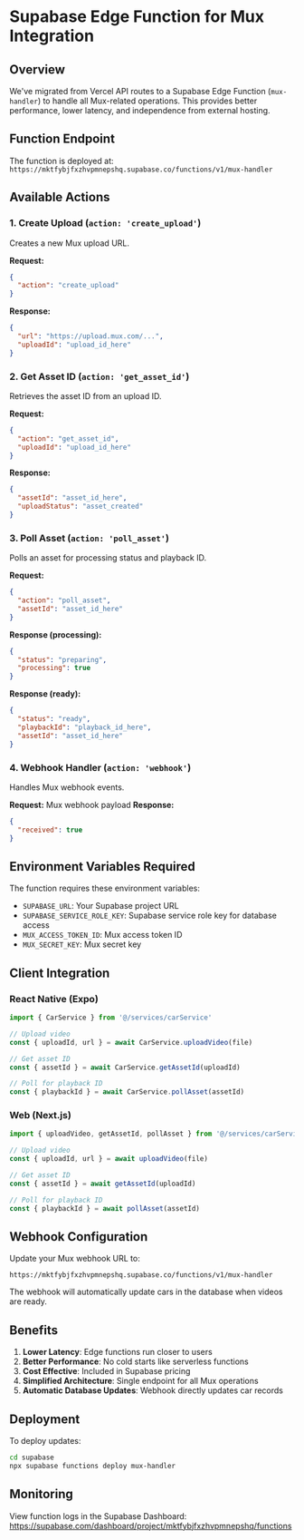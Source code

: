 # Supabase Edge Function for Mux Integration

## Overview

We've migrated from Vercel API routes to a Supabase Edge Function (`mux-handler`) to handle all Mux-related operations. This provides better performance, lower latency, and independence from external hosting.

## Function Endpoint

The function is deployed at: `https://mktfybjfxzhvpmnepshq.supabase.co/functions/v1/mux-handler`

## Available Actions

### 1. Create Upload (`action: 'create_upload'`)
Creates a new Mux upload URL.

**Request:**
```json
{
  "action": "create_upload"
}
```

**Response:**
```json
{
  "url": "https://upload.mux.com/...",
  "uploadId": "upload_id_here"
}
```

### 2. Get Asset ID (`action: 'get_asset_id'`)
Retrieves the asset ID from an upload ID.

**Request:**
```json
{
  "action": "get_asset_id",
  "uploadId": "upload_id_here"
}
```

**Response:**
```json
{
  "assetId": "asset_id_here",
  "uploadStatus": "asset_created"
}
```

### 3. Poll Asset (`action: 'poll_asset'`)
Polls an asset for processing status and playback ID.

**Request:**
```json
{
  "action": "poll_asset",
  "assetId": "asset_id_here"
}
```

**Response (processing):**
```json
{
  "status": "preparing",
  "processing": true
}
```

**Response (ready):**
```json
{
  "status": "ready",
  "playbackId": "playback_id_here",
  "assetId": "asset_id_here"
}
```

### 4. Webhook Handler (`action: 'webhook'`)
Handles Mux webhook events.

**Request:** Mux webhook payload
**Response:**
```json
{
  "received": true
}
```

## Environment Variables Required

The function requires these environment variables:

- `SUPABASE_URL`: Your Supabase project URL
- `SUPABASE_SERVICE_ROLE_KEY`: Supabase service role key for database access
- `MUX_ACCESS_TOKEN_ID`: Mux access token ID
- `MUX_SECRET_KEY`: Mux secret key

## Client Integration

### React Native (Expo)
```typescript
import { CarService } from '@/services/carService'

// Upload video
const { uploadId, url } = await CarService.uploadVideo(file)

// Get asset ID
const { assetId } = await CarService.getAssetId(uploadId)

// Poll for playback ID
const { playbackId } = await CarService.pollAsset(assetId)
```

### Web (Next.js)
```typescript
import { uploadVideo, getAssetId, pollAsset } from '@/services/carService'

// Upload video
const { uploadId, url } = await uploadVideo(file)

// Get asset ID
const { assetId } = await getAssetId(uploadId)

// Poll for playback ID
const { playbackId } = await pollAsset(assetId)
```

## Webhook Configuration

Update your Mux webhook URL to:
```
https://mktfybjfxzhvpmnepshq.supabase.co/functions/v1/mux-handler
```

The webhook will automatically update cars in the database when videos are ready.

## Benefits

1. **Lower Latency**: Edge functions run closer to users
2. **Better Performance**: No cold starts like serverless functions
3. **Cost Effective**: Included in Supabase pricing
4. **Simplified Architecture**: Single endpoint for all Mux operations
5. **Automatic Database Updates**: Webhook directly updates car records

## Deployment

To deploy updates:
```bash
cd supabase
npx supabase functions deploy mux-handler
```

## Monitoring

View function logs in the Supabase Dashboard:
https://supabase.com/dashboard/project/mktfybjfxzhvpmnepshq/functions 